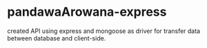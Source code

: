 # pandawaArowana-express
created API using express and mongoose as driver for transfer data between database and client-side.
